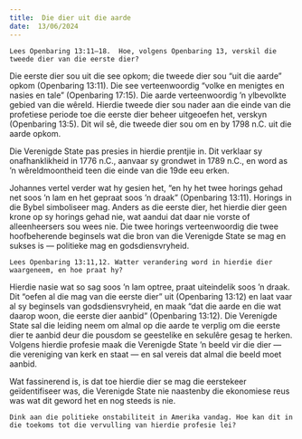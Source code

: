 ```yaml
---
title:  Die dier uit die aarde
date:  13/06/2024
---
```


`Lees Openbaring 13:11–18.  Hoe, volgens Openbaring 13, verskil die tweede dier van die eerste dier?`

Die eerste dier sou uit die see opkom; die tweede dier sou “uit die aarde” opkom (Openbaring 13:11). Die see verteenwoordig “volke en menigtes en nasies en tale” (Openbaring 17:15). Die aarde verteenwoordig ’n ylbevolkte gebied van die wêreld. Hierdie tweede dier sou nader aan die einde van die profetiese periode toe die eerste dier beheer uitgeoefen het, verskyn (Openbaring 13:5). Dit wil sê, die tweede dier sou om en by 1798 n.C. uit die aarde opkom.

Die Verenigde State pas presies in hierdie prentjie in. Dit verklaar sy onafhanklikheid in 1776 n.C., aanvaar sy grondwet in 1789 n.C., en word as ’n wêreldmoontheid teen die einde van die 19de eeu erken.

Johannes vertel verder wat hy gesien het, “en hy het twee horings gehad net soos ’n lam en het gepraat soos ’n draak” (Openbaring 13:11). Horings in die Bybel simboliseer mag. Anders as die eerste dier, het hierdie dier geen krone op sy horings gehad nie, wat aandui dat daar nie vorste of alleenheersers sou wees nie. Die twee horings verteenwoordig die twee hoofbeherende beginsels wat die bron van die Verenigde State se mag en sukses is — politieke mag en godsdiensvryheid.

`Lees Openbaring 13:11,12. Watter verandering word in hierdie dier waargeneem, en hoe praat hy?`

Hierdie nasie wat so sag soos ’n lam optree, praat uiteindelik soos ’n draak.  Dit “oefen al die mag van die eerste dier” uit (Openbaring 13:12) en laat vaar al sy beginsels van godsdiensvryheid, en maak “dat die aarde en die wat daarop woon, die eerste dier aanbid” (Openbaring 13:12). Die Verenigde State sal die leiding neem om almal op die aarde te verplig om die eerste dier te aanbid deur die pousdom se geestelike en sekulêre gesag te herken.  Volgens hierdie profesie maak die Verenigde State ’n beeld vir die dier — die vereniging van kerk en staat — en sal vereis dat almal die beeld moet aanbid.

Wat fassinerend is, is dat toe hierdie dier se mag die eerstekeer geïdentifiseer was, die Verenigde State nie naastenby die ekonomiese reus was wat dit geword het en nog steeds is nie.

`Dink aan die politieke onstabiliteit in Amerika vandag. Hoe kan dit in die toekoms tot die vervulling van hierdie profesie lei?`